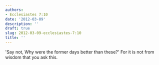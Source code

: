 ```yaml
---
authors:
- Ecclesiastes 7:10
date: '2012-03-09'
description: ''
draft: true
slug: 2012-03-09-ecclesiastes-7:10
title: ''
---
```

'Say not, Why were the former days better than these?' For it is not from wisdom that you ask this.



